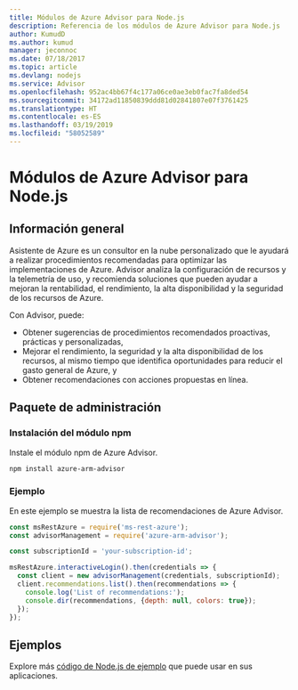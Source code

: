 ```yaml
---
title: Módulos de Azure Advisor para Node.js
description: Referencia de los módulos de Azure Advisor para Node.js
author: KumudD
ms.author: kumud
manager: jeconnoc
ms.date: 07/18/2017
ms.topic: article
ms.devlang: nodejs
ms.service: Advisor
ms.openlocfilehash: 952ac4bb67f4c177a06ce0ae3eb0fac7fa8ded54
ms.sourcegitcommit: 34172ad11850839ddd81d02841807e07f3761425
ms.translationtype: HT
ms.contentlocale: es-ES
ms.lasthandoff: 03/19/2019
ms.locfileid: "58052589"
---
```

# <a name="azure-advisor-modules-for-nodejs"></a>Módulos de Azure Advisor para Node.js

## <a name="overview"></a>Información general

Asistente de Azure es un consultor en la nube personalizado que le ayudará a realizar procedimientos recomendadas para optimizar las implementaciones de Azure. Advisor analiza la configuración de recursos y la telemetría de uso, y recomienda soluciones que pueden ayudar a mejoran la rentabilidad, el rendimiento, la alta disponibilidad y la seguridad de los recursos de Azure.

Con Advisor, puede:
- Obtener sugerencias de procedimientos recomendados proactivas, prácticas y personalizadas,
- Mejorar el rendimiento, la seguridad y la alta disponibilidad de los recursos, al mismo tiempo que identifica oportunidades para reducir el gasto general de Azure, y
- Obtener recomendaciones con acciones propuestas en línea.

## <a name="management-package"></a>Paquete de administración

### <a name="install-the-npm-module"></a>Instalación del módulo npm

Instale el módulo npm de Azure Advisor.

```bash
npm install azure-arm-advisor
```

### <a name="example"></a>Ejemplo

En este ejemplo se muestra la lista de recomendaciones de Azure Advisor.

```javascript
const msRestAzure = require('ms-rest-azure');
const advisorManagement = require('azure-arm-advisor');

const subscriptionId = 'your-subscription-id';

msRestAzure.interactiveLogin().then(credentials => {
  const client = new advisorManagement(credentials, subscriptionId);
  client.recommendations.list().then(recommendations => {
    console.log('List of recommendations:');
    console.dir(recommendations, {depth: null, colors: true});
  });
});
```

## <a name="samples"></a>Ejemplos

Explore más [código de Node.js de ejemplo](https://azure.microsoft.com/resources/samples/?platform=nodejs) que puede usar en sus aplicaciones.
